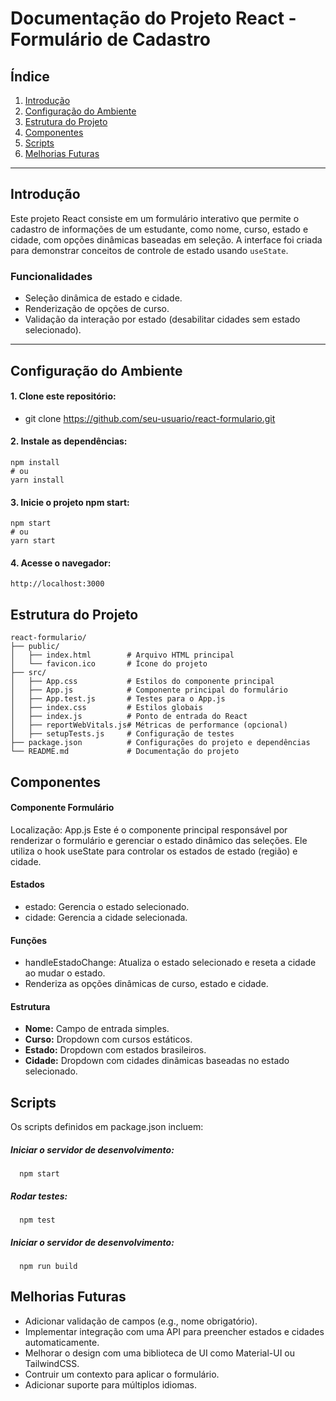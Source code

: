 # **Documentação do Projeto React - Formulário de Cadastro**

## **Índice**
1. [Introdução](#introdução)
2. [Configuração do Ambiente](#configuração-do-ambiente)
3. [Estrutura do Projeto](#estrutura-do-projeto)
4. [Componentes](#componentes)
5. [Scripts](#scripts)
6. [Melhorias Futuras](#melhorias-futuras)

---

## **Introdução**
Este projeto React consiste em um formulário interativo que permite o cadastro de informações de um estudante, como nome, curso, estado e cidade, com opções dinâmicas baseadas em seleção. A interface foi criada para demonstrar conceitos de controle de estado usando `useState`.

### **Funcionalidades**
- Seleção dinâmica de estado e cidade.
- Renderização de opções de curso.
- Validação da interação por estado (desabilitar cidades sem estado selecionado).

---

## **Configuração do Ambiente**

#### **1. Clone este repositório:**
   
- git clone https://github.com/seu-usuario/react-formulario.git

#### **2. Instale as dependências:**

    npm install
    # ou
    yarn install

#### **3. Inicie o projeto npm start:**

    npm start
    # ou
    yarn start

#### **4. Acesse o navegador:**

    http://localhost:3000


## **Estrutura do Projeto**
    react-formulario/
    ├── public/
    │   ├── index.html        # Arquivo HTML principal
    │   └── favicon.ico       # Ícone do projeto
    ├── src/
    │   ├── App.css           # Estilos do componente principal
    │   ├── App.js            # Componente principal do formulário
    │   ├── App.test.js       # Testes para o App.js
    │   ├── index.css         # Estilos globais
    │   ├── index.js          # Ponto de entrada do React
    │   ├── reportWebVitals.js# Métricas de performance (opcional)
    │   ├── setupTests.js     # Configuração de testes
    ├── package.json          # Configurações do projeto e dependências
    └── README.md             # Documentação do projeto


## **Componentes**
#### **Componente Formulário**

Localização: App.js
Este é o componente principal responsável por renderizar o formulário e gerenciar o estado dinâmico das seleções. Ele utiliza o hook useState para controlar os estados de estado (região) e cidade.

#### **Estados**

- estado: Gerencia o estado selecionado.
- cidade: Gerencia a cidade selecionada.

#### **Funções**

- handleEstadoChange: Atualiza o estado selecionado e reseta a cidade ao mudar o estado.
- Renderiza as opções dinâmicas de curso, estado e cidade.

#### **Estrutura**

- **Nome:** Campo de entrada simples.
- **Curso:** Dropdown com cursos estáticos.
- **Estado:** Dropdown com estados brasileiros.
- **Cidade:** Dropdown com cidades dinâmicas baseadas no estado selecionado.

## **Scripts**
Os scripts definidos em package.json incluem:

##### **Iniciar o servidor de desenvolvimento:**
      npm start
      
##### **Rodar testes:**
      npm test
      
##### **Iniciar o servidor de desenvolvimento:**
      npm run build

## **Melhorias Futuras**

- Adicionar validação de campos (e.g., nome obrigatório).
- Implementar integração com uma API para preencher estados e cidades automaticamente.
- Melhorar o design com uma biblioteca de UI como Material-UI ou TailwindCSS.
- Contruir um contexto para aplicar o formulário.
- Adicionar suporte para múltiplos idiomas.
